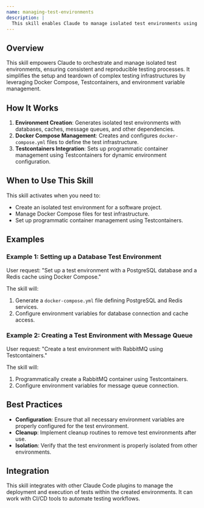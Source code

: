 ```yaml
---
name: managing-test-environments
description: |
  This skill enables Claude to manage isolated test environments using Docker Compose, Testcontainers, and environment variables. It is used to create consistent, reproducible testing environments for software projects. Claude should use this skill when the user needs to set up a test environment with specific configurations, manage Docker Compose files for test infrastructure, set up programmatic container management with Testcontainers, manage environment variables for tests, or ensure cleanup after tests. Trigger terms include "test environment", "docker compose", "testcontainers", "environment variables", "isolated environment", "env-setup", and "test setup".
---
```


## Overview

This skill empowers Claude to orchestrate and manage isolated test environments, ensuring consistent and reproducible testing processes. It simplifies the setup and teardown of complex testing infrastructures by leveraging Docker Compose, Testcontainers, and environment variable management.

## How It Works

1. **Environment Creation**: Generates isolated test environments with databases, caches, message queues, and other dependencies.
2. **Docker Compose Management**: Creates and configures `docker-compose.yml` files to define the test infrastructure.
3. **Testcontainers Integration**: Sets up programmatic container management using Testcontainers for dynamic environment configuration.

## When to Use This Skill

This skill activates when you need to:
- Create an isolated test environment for a software project.
- Manage Docker Compose files for test infrastructure.
- Set up programmatic container management using Testcontainers.

## Examples

### Example 1: Setting up a Database Test Environment

User request: "Set up a test environment with a PostgreSQL database and a Redis cache using Docker Compose."

The skill will:
1. Generate a `docker-compose.yml` file defining PostgreSQL and Redis services.
2. Configure environment variables for database connection and cache access.

### Example 2: Creating a Test Environment with Message Queue

User request: "Create a test environment with RabbitMQ using Testcontainers."

The skill will:
1. Programmatically create a RabbitMQ container using Testcontainers.
2. Configure environment variables for message queue connection.

## Best Practices

- **Configuration**: Ensure that all necessary environment variables are properly configured for the test environment.
- **Cleanup**: Implement cleanup routines to remove test environments after use.
- **Isolation**: Verify that the test environment is properly isolated from other environments.

## Integration

This skill integrates with other Claude Code plugins to manage the deployment and execution of tests within the created environments. It can work with CI/CD tools to automate testing workflows.